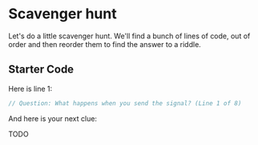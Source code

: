 # Scavenger hunt

Let's do a little scavenger hunt. We'll find a bunch of lines of code, out of order and then reorder them to find the answer to a riddle.

## Starter Code

Here is line 1:

```js
// Question: What happens when you send the signal? (Line 1 of 8)
```

And here is your next clue:

TODO
